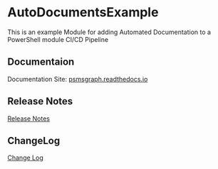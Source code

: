

# AutoDocumentsExample

This is an example Module for adding Automated Documentation to a PowerShell module CI/CD Pipeline

## Documentaion

Documentation Site: [psmsgraph.readthedocs.io](https://psmsgraph.readthedocs.io/)

## Release Notes

[Release Notes](https://github.com/markekraus/AutoDocumentsExample/blob/master/RELEASE.md)

## ChangeLog

[Change Log](https://github.com/markekraus/AutoDocumentsExample/blob/master/docs/ChangeLog.md)